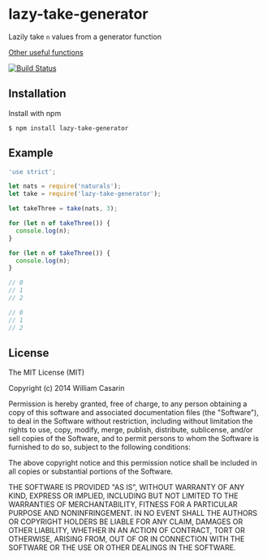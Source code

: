 
# lazy-take-generator

  Lazily take `n` values from a generator function

  [Other useful functions](https://github.com/jb55/lazy-generator)

  [![Build Status](https://travis-ci.org/jb55/lazy-take-generator.png)](https://travis-ci.org/jb55/lazy-take-generator)

## Installation

  Install with npm

    $ npm install lazy-take-generator

## Example

```js
'use strict';

let nats = require('naturals');
let take = require('lazy-take-generator');

let takeThree = take(nats, 3);

for (let n of takeThree()) {
  console.log(n);
}

for (let n of takeThree()) {
  console.log(n);
}

// 0
// 1
// 2

// 0
// 1
// 2

```

## License

  The MIT License (MIT)

  Copyright (c) 2014 William Casarin

  Permission is hereby granted, free of charge, to any person obtaining a copy
  of this software and associated documentation files (the "Software"), to deal
  in the Software without restriction, including without limitation the rights
  to use, copy, modify, merge, publish, distribute, sublicense, and/or sell
  copies of the Software, and to permit persons to whom the Software is
  furnished to do so, subject to the following conditions:

  The above copyright notice and this permission notice shall be included in
  all copies or substantial portions of the Software.

  THE SOFTWARE IS PROVIDED "AS IS", WITHOUT WARRANTY OF ANY KIND, EXPRESS OR
  IMPLIED, INCLUDING BUT NOT LIMITED TO THE WARRANTIES OF MERCHANTABILITY,
  FITNESS FOR A PARTICULAR PURPOSE AND NONINFRINGEMENT. IN NO EVENT SHALL THE
  AUTHORS OR COPYRIGHT HOLDERS BE LIABLE FOR ANY CLAIM, DAMAGES OR OTHER
  LIABILITY, WHETHER IN AN ACTION OF CONTRACT, TORT OR OTHERWISE, ARISING FROM,
  OUT OF OR IN CONNECTION WITH THE SOFTWARE OR THE USE OR OTHER DEALINGS IN
  THE SOFTWARE.
